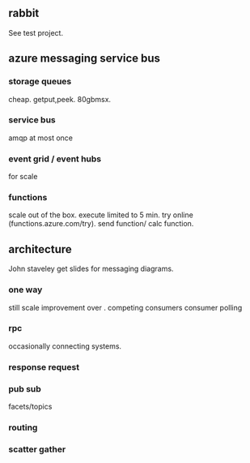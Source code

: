 ## rabbit
See test project.




## azure messaging service bus

### storage queues

cheap.
getput,peek.
80gbmsx.



### service bus
amqp
at most once



### event grid / event hubs
for scale



### functions
scale out of the box.
execute limited to 5 min.
try online (functions.azure.com/try).
send function/ calc function.



## architecture
John staveley
get slides for messaging diagrams.


### one way
still scale improvement over .
competing consumers
consumer polling

### rpc
occasionally connecting systems.


### response request



### pub sub
facets/topics

### routing


### scatter gather

